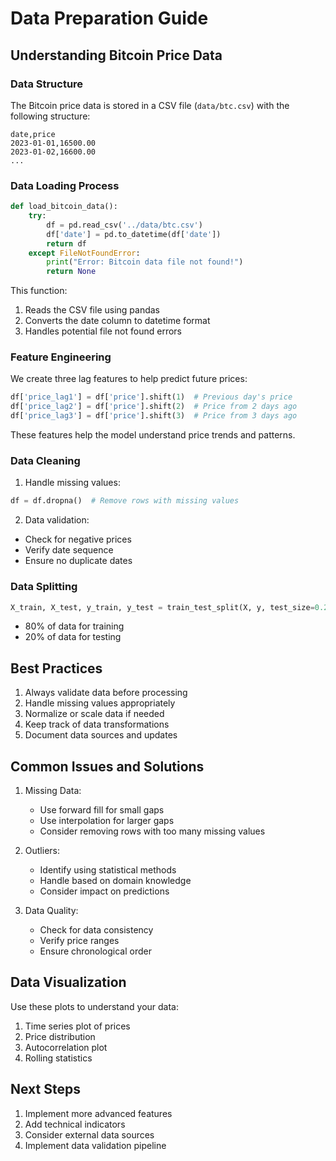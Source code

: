 # Data Preparation Guide

## Understanding Bitcoin Price Data

### Data Structure
The Bitcoin price data is stored in a CSV file (`data/btc.csv`) with the following structure:
```csv
date,price
2023-01-01,16500.00
2023-01-02,16600.00
...
```

### Data Loading Process
```python
def load_bitcoin_data():
    try:
        df = pd.read_csv('../data/btc.csv')
        df['date'] = pd.to_datetime(df['date'])
        return df
    except FileNotFoundError:
        print("Error: Bitcoin data file not found!")
        return None
```

This function:
1. Reads the CSV file using pandas
2. Converts the date column to datetime format
3. Handles potential file not found errors

### Feature Engineering
We create three lag features to help predict future prices:
```python
df['price_lag1'] = df['price'].shift(1)  # Previous day's price
df['price_lag2'] = df['price'].shift(2)  # Price from 2 days ago
df['price_lag3'] = df['price'].shift(3)  # Price from 3 days ago
```

These features help the model understand price trends and patterns.

### Data Cleaning
1. Handle missing values:
```python
df = df.dropna()  # Remove rows with missing values
```

2. Data validation:
- Check for negative prices
- Verify date sequence
- Ensure no duplicate dates

### Data Splitting
```python
X_train, X_test, y_train, y_test = train_test_split(X, y, test_size=0.2)
```
- 80% of data for training
- 20% of data for testing

## Best Practices
1. Always validate data before processing
2. Handle missing values appropriately
3. Normalize or scale data if needed
4. Keep track of data transformations
5. Document data sources and updates

## Common Issues and Solutions
1. Missing Data:
   - Use forward fill for small gaps
   - Use interpolation for larger gaps
   - Consider removing rows with too many missing values

2. Outliers:
   - Identify using statistical methods
   - Handle based on domain knowledge
   - Consider impact on predictions

3. Data Quality:
   - Check for data consistency
   - Verify price ranges
   - Ensure chronological order

## Data Visualization
Use these plots to understand your data:
1. Time series plot of prices
2. Price distribution
3. Autocorrelation plot
4. Rolling statistics

## Next Steps
1. Implement more advanced features
2. Add technical indicators
3. Consider external data sources
4. Implement data validation pipeline 